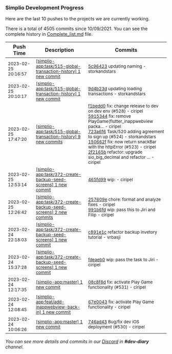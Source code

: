 
### Simplio Development Progress

Here are the last 10 pushes to the projects we are currently working.

There is a total of 4505 commits since 10/09/2021. You can see the complete history in
 [Complete_list.md](Complete_list.md) file.

| Push Time | Description | Commits |
| --- | --- | --- |
| <sub>2023-02-25 20:16:57</sub> | <sub>[[simplio-app:task/515\-global\-transaction\-history] 1 new commit](https://github.com/SimplioOfficial/simplio-app/commit/5c964236c94bb17579ac1b50c8a6032963dbf6a3)</sub> | <sub>[5c96423](https://github.com/SimplioOfficial/simplio-app/commit/5c964236c94bb17579ac1b50c8a6032963dbf6a3) updating naming - storkandstars</sub> |
| <sub>2023-02-25 20:10:17</sub> | <sub>[[simplio-app:task/515\-global\-transaction\-history] 1 new commit](https://github.com/SimplioOfficial/simplio-app/commit/9d4b23d391dda317e3fae0cb2744a67b9b4a09c0)</sub> | <sub>[9d4b23d](https://github.com/SimplioOfficial/simplio-app/commit/9d4b23d391dda317e3fae0cb2744a67b9b4a09c0) updating loading transactions - storkandstars</sub> |
| <sub>2023-02-25 17:47:20</sub> | <sub>[[simplio-app:task/515\-global\-transaction\-history] 9 new commits](https://github.com/SimplioOfficial/simplio-app/compare/c3dd327a22d0...365e345766e5)</sub> | <sub>[f1bedd0](https://github.com/SimplioOfficial/simplio-app/commit/f1bedd09541100950d672a1c1f2a1f6dc18da308) fix: change release to dev on dev env (#528) - ciripel<br>[5915344](https://github.com/SimplioOfficial/simplio-app/commit/59153443b6990c11363956a1c5e87c7678ee87d3) fix: remove PlayGame(flutter_inappwebview packa... - ciripel<br>[723a6f6](https://github.com/SimplioOfficial/simplio-app/commit/723a6f68bdd66a66d2f28595a02a94bf472ad1df) Task/520 adding agreement to sign up (#524) - storkandstars<br>[150662f](https://github.com/SimplioOfficial/simplio-app/commit/150662f2e2d9da0b5ecc3b8cd219ede089813dc8) fix: now return snackBar with the httpError (#523) - ciripel<br>[2f2165b](https://github.com/SimplioOfficial/simplio-app/commit/2f2165bd666a32d3e0f407c49262b1f85ae20f49) refactor: upgrade sio_big_decimal and refactor ... - ciripel</sub> |
| <sub>2023-02-25 12:53:14</sub> | <sub>[[simplio-app:task/372\-create\-backup\-seed\-screens] 1 new commit](https://github.com/SimplioOfficial/simplio-app/commit/465fd99e7cad10a7e7f57466e7df3b55e79a8d64)</sub> | <sub>[465fd99](https://github.com/SimplioOfficial/simplio-app/commit/465fd99e7cad10a7e7f57466e7df3b55e79a8d64) wip: - ciripel</sub> |
| <sub>2023-02-25 12:26:42</sub> | <sub>[[simplio-app:task/372\-create\-backup\-seed\-screens] 2 new commits](https://github.com/SimplioOfficial/simplio-app/compare/c891e1c5ddb6...991b6fdf44ac)</sub> | <sub>[257609e](https://github.com/SimplioOfficial/simplio-app/commit/257609e442c4fcde1ba1158ca5980f5fdd0d3d5c) chore: format and analyze fixes - ciripel<br>[991b6fd](https://github.com/SimplioOfficial/simplio-app/commit/991b6fdf44ac866a38db5bb1905a9e07bdbd7c14) wip: pass this to Jiri and Filip - ciripel</sub> |
| <sub>2023-02-24 22:18:03</sub> | <sub>[[simplio-app:task/372\-create\-backup\-seed\-screens] 1 new commit](https://github.com/SimplioOfficial/simplio-app/commit/c891e1c5ddb6ab2977a9768c76f71baa65e2dc48)</sub> | <sub>[c891e1c](https://github.com/SimplioOfficial/simplio-app/commit/c891e1c5ddb6ab2977a9768c76f71baa65e2dc48) refactor backup invetory tutorial - vrbasji</sub> |
| <sub>2023-02-24 15:37:28</sub> | <sub>[[simplio-app:task/372\-create\-backup\-seed\-screens] 1 new commit](https://github.com/SimplioOfficial/simplio-app/commit/fdeaeb04dc2a8fc32ae8319bd8a498a6725738ca)</sub> | <sub>[fdeaeb0](https://github.com/SimplioOfficial/simplio-app/commit/fdeaeb04dc2a8fc32ae8319bd8a498a6725738ca) wip: pass the task to Jiri - ciripel</sub> |
| <sub>2023-02-24 12:17:35</sub> | <sub>[[simplio-app:master] 1 new commit](https://github.com/SimplioOfficial/simplio-app/commit/08c8f8d4012ed3a72c61de573fab9b03f5e4d19b)</sub> | <sub>[08c8f8d](https://github.com/SimplioOfficial/simplio-app/commit/08c8f8d4012ed3a72c61de573fab9b03f5e4d19b) fix: activate Play Game functionality (#531) - ciripel</sub> |
| <sub>2023-02-24 12:08:45</sub> | <sub>[[simplio-app:feat/add\-inappwebview\-back\-in] 1 new commit](https://github.com/SimplioOfficial/simplio-app/commit/67e00430eb99a19987a2dc6eb04992af8d9c2af8)</sub> | <sub>[67e0043](https://github.com/SimplioOfficial/simplio-app/commit/67e00430eb99a19987a2dc6eb04992af8d9c2af8) fix: activate Play Game functionality - ciripel</sub> |
| <sub>2023-02-24 10:06:26</sub> | <sub>[[simplio-app:master] 1 new commit](https://github.com/SimplioOfficial/simplio-app/commit/746ad435fc660f56fe2e8ad60bafdbec82006ade)</sub> | <sub>[746ad43](https://github.com/SimplioOfficial/simplio-app/commit/746ad435fc660f56fe2e8ad60bafdbec82006ade) Bug/fix dev iOS deployment (#530) - ciripel</sub> |

_You can see more details and commits in our [Discord](https://discord.gg/aKhjuwZmdP) in **#dev-diary** channel._
